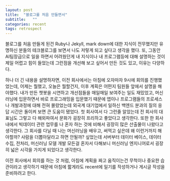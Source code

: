 ```yaml
---
layout: post
title:  "블로그를 처음 만들면서"
subtitle:   ""
categories: recent
tags: retrospect
---
```

블로그를 처음 만들게 된건 Ruby나 Jekyll, mark down에 대한 지식이 전무했지만 유명하신 분들의 테크블로그를 보면서 나도 저렇게 되고 싶다고 생각을 했다. 또, 그동안 AI팀장급으로 일을 하면서 어려웠던게 내 지식이나 내 프로그램등에 대해 설명하는 것이 제일 어렵고 힘이 들었는데 그런점을 개선해 보고 싶어서 만든 것도 있고, 이유는 다양하다.

하나 더 긴 내용을 설명하자면, 이전 회사에서는 아침에 오자마자 9시에 회의를 진행했었는데, 어제는 뭘했고, 오늘은 뭘할건지, 이후 계획은 어떤지 팀원들 앞에서 설명을 해야했다. 내가 만든 챗봇을 시연하고 개선점들을 매일매일 보여주는 일도 재밌었고, 머신러닝에 입문하면서 바로 프로그래밍을 입문했기 때문에 앱이나 프로그램들의 프로세스나 개발과정에 대해 전혀 몰랐었는데 외국계 대기업에서 일하신 백엔드 분과의 질의 응답 시간은 돌이켜 보면 큰 도움이 됐었다. 첫 회사여서 다 그런줄 알았는데 전 회사의 대표님도 그렇고 다 해외파여서 문화가 굉장히 프리하고 좋았다고 생각한다. 또한 한 회사 내에서 빅데이터 관련 업무를 나 혼자 하는 것에 비해서 굉장히 많은 산출물이 나왔다고 생각한다. 그 회사를 다닐 때 나는 머신러닝을 배우고, 써먹고 싶은데 왜 이런거까지 해야할까? 사람을 더뽑아달라고 하면 안될까? 싶었는데 서버부터 데이터 베이스, 데이터 수집, 전처리, 머신러닝 모델 개발 모든걸 혼자서 다해보니 머신러닝 엔지니어로서 굉장히 넓은 시각을 가지게 되었다고 생각한다. 

이전 회사에서 회의를 하는 것 처럼, 아침에 계획을 짜고 움직이는건 무척이나 중요한 습관이라고 생각하기 때문에 아침에 짧게라도 recent에 일기를 작성하거나 게시글 작성을 준비하려고 한다.
